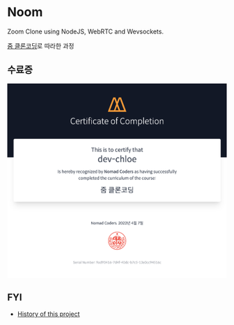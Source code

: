 # Noom

Zoom Clone using NodeJS, WebRTC and Wevsockets.

[줌 클론코딩](https://nomadcoders.co/noom)로 따라한 과정

## 수료증

[![certification](certification/certification.png)](https://nomadcoders.co/certs/9ad93416-7d4f-40dc-b7c5-13e0cc94516c)

## FYI

- [History of this project](HISTORY.md)
